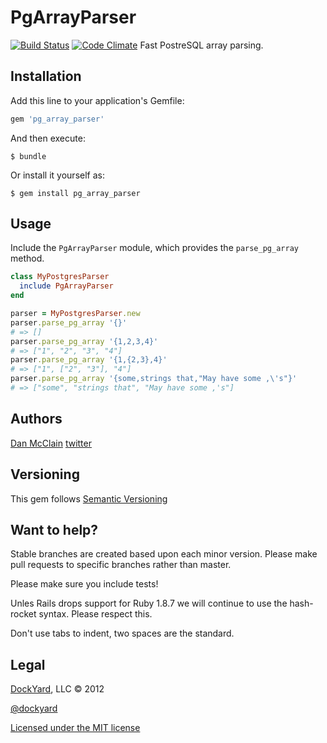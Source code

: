 # PgArrayParser
[![Build Status](http://travis-ci.org/dockyard/easy_auth.png)](http://travis-ci.org/dockyard/pg_array_parser)
[![Code Climate](https://codeclimate.com/badge.png)](https://codeclimate.com/github/dockyard/pg_array_parser)
Fast PostreSQL array parsing.
## Installation

Add this line to your application's Gemfile:

```ruby
gem 'pg_array_parser'
```

And then execute:

    $ bundle

Or install it yourself as:

    $ gem install pg_array_parser

## Usage

Include the `PgArrayParser` module, which provides the `parse_pg_array`
method.

```ruby
class MyPostgresParser
  include PgArrayParser
end

parser = MyPostgresParser.new
parser.parse_pg_array '{}'
# => []
parser.parse_pg_array '{1,2,3,4}'
# => ["1", "2", "3", "4"]
parser.parse_pg_array '{1,{2,3},4}'
# => ["1", ["2", "3"], "4"]
parser.parse_pg_array '{some,strings that,"May have some ,\'s"}'
# => ["some", "strings that", "May have some ,'s"]
```

## Authors

[Dan McClain](http://github.com/danmcclain) [twitter](http://twitter.com/_danmcclain) 

## Versioning ##

This gem follows [Semantic Versioning](http://semver.org)

## Want to help? ##

Stable branches are created based upon each minor version. Please make
pull requests to specific branches rather than master.

Please make sure you include tests!

Unles Rails drops support for Ruby 1.8.7 we will continue to use the
hash-rocket syntax. Please respect this.

Don't use tabs to indent, two spaces are the standard.

## Legal ##

[DockYard](http://dockyard.com), LLC &copy; 2012

[@dockyard](http://twitter.com/dockyard)

[Licensed under the MIT
license](http://www.opensource.org/licenses/mit-license.php)

